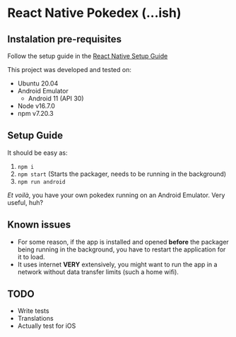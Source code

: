 # React Native Pokedex (...ish)

## Instalation pre-requisites

Follow the setup guide in the [React Native Setup Guide](https://reactnative.dev/docs/environment-setup)

This project was developed and tested on:
* Ubuntu 20.04
* Android Emulator
  * Android 11 (API 30)
* Node v16.7.0
* npm v7.20.3

## Setup Guide
It should be easy as:
1. `npm i`
1. `npm start` (Starts the packager, needs to be running in the background)
1. `npm run android`

_Et voilà_, you have your own pokedex running on an Android Emulator. Very useful, huh?

## Known issues
* For some reason, if the app is installed and opened **before** the packager being running in the background, you have to restart the application for it to load.
* It uses internet **VERY** extensively, you might want to run the app in a network without data transfer limits (such a home wifi).

## TODO
* Write tests
* Translations
* Actually test for iOS
